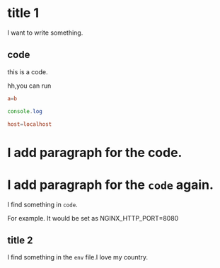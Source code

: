 # title 1

I want to write something.

## code


this is a code.

hh,you can run 

```conf
a=b
```

```js
console.log
```

```conf
host=localhost
```

# I add paragraph for the code.

# I add paragraph for the `code` again.

I find something in `code`.

For example. It would be set as NGINX_HTTP_PORT=8080

## title 2

I find something in the `env` file.I love my country.
